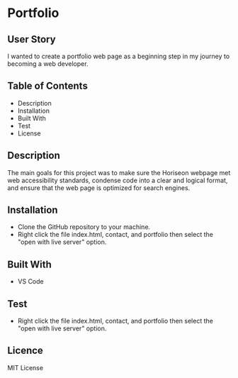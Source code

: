 # Portfolio
## User Story
I wanted to create a portfolio web page as a beginning step in my journey to becoming a web developer. 
## Table of Contents
* Description
* Installation
* Built With
* Test
* License
## Description
The main goals for this project was to make sure the Horiseon webpage met web accessibility standards, condense code into a clear and logical format, and ensure that the web page is optimized for search engines.
## Installation
* Clone the GitHub repository to your machine.
* Right click the file index.html, contact, and portfolio then select the "open with live server" option.
## Built With
* VS Code
## Test
* Right click the file index.html, contact, and portfolio then select the "open with live server" option.
## Licence
MIT License
